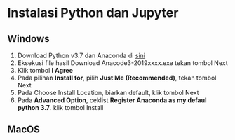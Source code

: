 # Instalasi Python dan Jupyter

## Windows

1. Download Python v3.7 dan Anaconda di [sini](https://www.anaconda.com/distribution/)
2. Eksekusi file hasil Download Anacode3-2019xxxx.exe tekan tombol Next
3. Klik tombol **I Agree**
4. Pada pilihan **Install for**, pilih **Just Me (Recommended)**, tekan tombol Next
5. Pada Choose Install Location, biarkan default, klik tombol Next
6. Pada **Advanced Option**, ceklist **Register Anaconda as my defaul python 3.7**. klik tombol Install

## MacOS